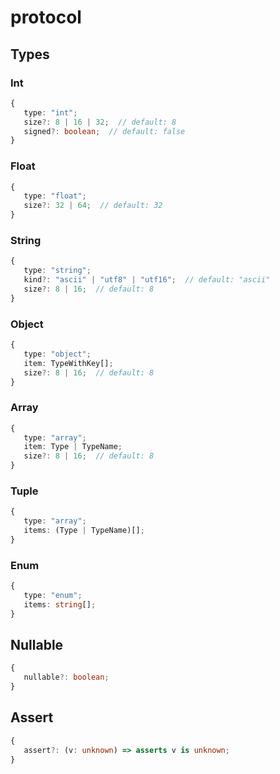 # protocol

## Types

### Int

```ts
{
   type: "int";
   size?: 8 | 16 | 32;  // default: 8
   signed?: boolean;  // default: false
}
```

### Float

```ts
{
   type: "float";
   size?: 32 | 64;  // default: 32 
}
```

### String

```ts
{
   type: "string";
   kind?: "ascii" | "utf8" | "utf16";  // default: "ascii"
   size?: 8 | 16;  // default: 8
}
```

### Object

```ts
{
   type: "object";
   item: TypeWithKey[];
   size?: 8 | 16;  // default: 8
}
```

### Array

```ts
{
   type: "array";
   item: Type | TypeName;
   size?: 8 | 16;  // default: 8
}
```

### Tuple

```ts
{
   type: "array";
   items: (Type | TypeName)[];
}
```

### Enum

```ts
{
   type: "enum";
   items: string[];
}
```

## Nullable

```ts
{
   nullable?: boolean;
}
```

## Assert

```ts
{
   assert?: (v: unknown) => asserts v is unknown;
}
```
